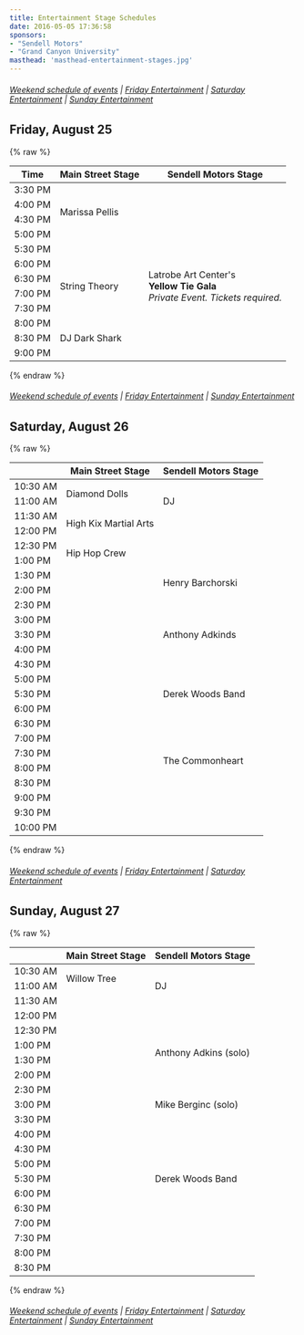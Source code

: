 ```yaml
---
title: Entertainment Stage Schedules
date: 2016-05-05 17:36:58
sponsors:
- "Sendell Motors"
- "Grand Canyon University"
masthead: 'masthead-entertainment-stages.jpg'
---
```



###### [Weekend schedule of events](/schedule) | [Friday Entertainment](#friday) | [Saturday Entertainment](#saturday) | [Sunday Entertainment](#sunday)



<a name="friday"></a>

## Friday, August 25

{% raw %}
<table class="table table-striped">
  <thead>
    <tr>
      <th>Time</th><th>Main Street Stage</th><th>Sendell Motors Stage</th>
    </tr>
  </thead>
  <tbody>
    <tr>
      <td>3:30 PM</td><td rowspan="4" class="performance">Marissa Pellis</td>
      <td></td>
    </tr>
    <tr>
      <td>4:00 PM</td>
      <td></td>
    </tr>
    <tr>
      <td>4:30 PM</td>
      <td></td>
    </tr>
    <tr>
      <td>5:00 PM</td>
      <td></td>
    </tr>
    <tr>
      <td>5:30 PM</td>
      <td></td>
      <td rowspan="6" class="performance">Latrobe Art Center's<br /><strong>Yellow Tie Gala</strong><br /><em>Private Event. Tickets required.</em></td>
    </tr>
    <tr>
      <td>6:00 PM</td>
      <td rowspan="4"  class="performance">String Theory</td>
    </tr>
    <tr>
      <td>6:30 PM</td>
    </tr>
    <tr>
      <td>7:00 PM</td>
    </tr>
    <tr>
      <td>7:30 PM</td>
    </tr>
    <tr>
      <td>8:00 PM</td>
      <td rowspan="3"  class="performance">DJ Dark Shark</td>
    </tr>
    <tr>
      <td>8:30 PM</td>
      <td></td>
    </tr>
    <tr>
      <td>9:00 PM</td>
      <td></td>
    </tr>
  </tbody>
</table>
{% endraw %}

###### [Weekend schedule of events](/schedule) | [Friday Entertainment](#friday) | [Sunday Entertainment](#sunday)

<a name="saturday"></a>

## Saturday, August 26

{% raw %}
<table class="table table-striped">
    <thead>
        <tr>
            <th></th>
            <th>Main Street Stage</th>
            <th>Sendell Motors Stage</th>
        </tr>
    </thead>
    <tbody>
        <tr>
            <td>10:30 AM</td>
            <td rowspan="2" class="performance">Diamond Dolls </td>
            <td rowspan="3" class="performance">DJ</td>
        </tr>
        <tr>
            <td>11:00 AM</td>
        </tr>
        <tr>
            <td>11:30 AM</td>
            <td rowspan="2" class="performance">High Kix Martial Arts </td>
        </tr>
        <tr>
            <td>12:00 PM</td>
            <td></td>
        </tr>
        <tr>
            <td>12:30 PM</td>
            <td rowspan="2" class="performance">Hip Hop Crew </td>
            <td></td>
        </tr>
        <tr>
            <td>1:00 PM</td>
            <td></td>
        </tr>
        <tr>
            <td>1:30 PM</td>
            <td></td>
            <td rowspan="2" class="performance">Henry Barchorski </td>
        </tr>
        <tr>
            <td>2:00 PM</td>
            <td></td>
        </tr>
        <tr>
            <td>2:30 PM</td>
            <td></td>
            <td></td>
        </tr>
        <tr>
            <td>3:00 PM</td>
            <td></td>
            <td rowspan="3" class="performance">Anthony Adkinds </td>
        </tr>
        <tr>
            <td>3:30 PM</td>
            <td></td>
        </tr>
        <tr>
            <td>4:00 PM</td>
            <td></td>
        </tr>
        <tr>
            <td>4:30 PM</td>
            <td></td>
            <td></td>
        </tr>
        <tr>
            <td>5:00 PM</td>
            <td></td>
            <td rowspan="3" class="performance">Derek Woods Band </td>
        </tr>
        <tr>
            <td>5:30 PM</td>
            <td></td>
        </tr>
        <tr>
            <td>6:00 PM</td>
            <td></td>
        </tr>
        <tr>
            <td>6:30 PM</td>
            <td></td>
            <td></td>
        </tr>
        <tr>
            <td>7:00 PM</td>
            <td></td>
            <td rowspan="4" class="performance">The Commonheart</td>
        </tr>
        <tr>
            <td>7:30 PM</td>
            <td></td>
        </tr>
        <tr>
            <td>8:00 PM</td>
            <td></td>
        </tr>
        <tr>
            <td>8:30 PM</td>
            <td></td>
        </tr>
        <tr>
            <td>9:00 PM</td>
            <td></td>
            <td></td>
        </tr>
        <tr>
            <td>9:30 PM</td>
            <td></td>
            <td></td>
        </tr>
        <tr>
            <td>10:00 PM</td>
            <td></td>
            <td></td>
        </tr>
    </tbody>
</table>
{% endraw %}

###### [Weekend schedule of events](/schedule) | [Friday Entertainment](#friday) | [Saturday Entertainment](#saturday)

<a name="sunday"></a>

## Sunday, August 27

{% raw %}
<table class="table table-striped">
    <thead>
        <tr>
            <th></th>
            <th>Main Street Stage</th>
            <th>Sendell Motors Stage</th>
        </tr>
    </thead>
    <tbody>
        <tr>
            <td>10:30 AM</td>
            <td rowspan="2" class="performance">Willow Tree</td>
            <td rowspan="3" class="performance">DJ</td>
        </tr>
        <tr>
            <td>11:00 AM</td>
        </tr>
        <tr>
            <td>11:30 AM</td>
            <td></td>
        </tr>
        <tr>
            <td>12:00 PM</td>
            <td></td>
        </tr>
        <tr>
            <td>12:30 PM</td>
            <td></td>
            <td></td>
        </tr>
        <tr>
            <td>1:00 PM</td>
            <td></td>
            <td rowspan="2" class="performance">Anthony Adkins (solo)</td>
        </tr>
        <tr>
            <td>1:30 PM</td>
            <td></td>
        </tr>
        <tr>
            <td>2:00 PM</td>
            <td></td>
        </tr>
        <tr>
            <td>2:30 PM</td>
            <td></td>
            <td rowspan="3" class="performance">Mike Berginc (solo)</td>
        </tr>
        <tr>
            <td>3:00 PM</td>
            <td></td>
        </tr>
        <tr>
            <td>3:30 PM</td>
            <td></td>
        </tr>
        <tr>
            <td>4:00 PM</td>
            <td></td>
        </tr>
        <tr>
            <td>4:30 PM</td>
            <td></td>
            <td></td>
        </tr>
        <tr>
            <td>5:00 PM</td>
            <td></td>
            <td rowspan="3" class="performance">Derek Woods Band </td>
        </tr>
        <tr>
            <td>5:30 PM</td>
            <td></td>
        </tr>
        <tr>
            <td>6:00 PM</td>
            <td></td>
        </tr>
        <tr>
            <td>6:30 PM</td>
            <td></td>
            <td></td>
        </tr>
        <tr>
            <td>7:00 PM</td>
            <td></td>
            <td></td>
        </tr>
        <tr>
            <td>7:30 PM</td>
            <td></td>
            <td></td>
        </tr>
        <tr>
            <td>8:00 PM</td>
            <td></td>
            <td></td>
        </tr>
        <tr>
            <td>8:30 PM</td>
            <td></td>
            <td></td>
        </tr>
    </tbody>
</table>
{% endraw %}

###### [Weekend schedule of events](/schedule) | [Friday Entertainment](#friday) | [Saturday Entertainment](#saturday) | [Sunday Entertainment](#sunday)
